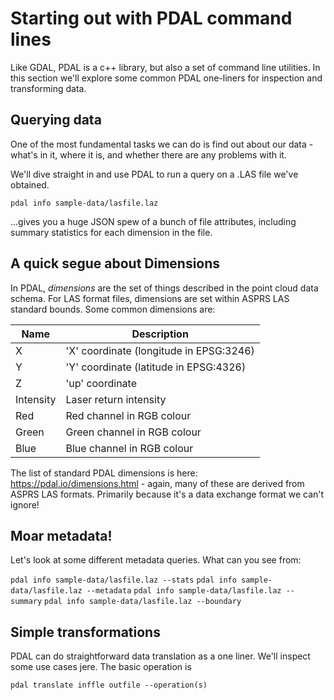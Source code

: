 # Starting out with PDAL command lines

Like GDAL, PDAL is a c++ library, but also a set of command line utilities. In this section we'll explore some common PDAL one-liners for inspection and transforming data.

## Querying data

One of the most fundamental tasks we can do is find out about our data - what's in it, where it is, and whether there are any problems with it.

We'll dive straight in and use PDAL to run a query on a .LAS file we've obtained.

`pdal info sample-data/lasfile.laz`

...gives you a huge JSON spew of a bunch of file attributes, including summary statistics for each dimension in the file.

## A quick segue about Dimensions

In PDAL, *dimensions* are the set of things described in the point cloud data schema. For LAS format files, dimensions are set within ASPRS LAS standard bounds. Some common dimensions are:

|Name | Description |
|-----|-------------|
|X | 'X' coordinate (longitude in EPSG:3246)|
|Y | 'Y' coordinate (latitude in EPSG:4326)|
|Z | 'up' coordinate |
|Intensity | Laser return intensity |
|Red | Red channel in RGB colour |
|Green | Green channel in RGB colour |
|Blue | Blue channel in RGB colour |

The list of standard PDAL dimensions is here: https://pdal.io/dimensions.html - again, many of these are derived from ASPRS LAS formats. Primarily because it's a data exchange format we can't ignore!

## Moar metadata!

Let's look at some different metadata queries. What can you see from:

`pdal info sample-data/lasfile.laz --stats`
`pdal info sample-data/lasfile.laz --metadata`
`pdal info sample-data/lasfile.laz --summary`
`pdal info sample-data/lasfile.laz --boundary`



## Simple transformations

PDAL can do straightforward data translation as a one liner. We'll inspect some use cases jere. The basic operation is  

`pdal translate inffle outfile --operation(s)`
